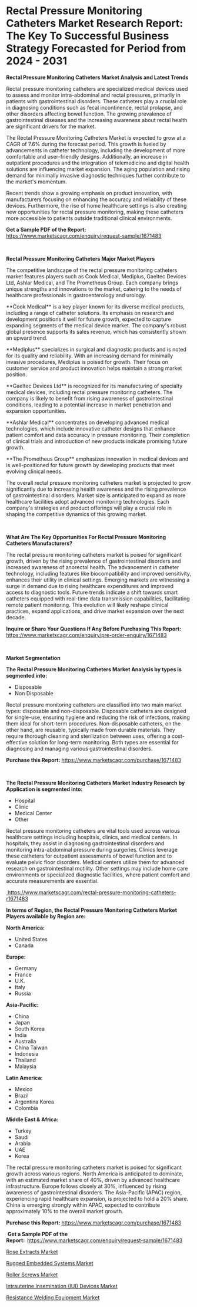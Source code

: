 <p><h1>Rectal Pressure Monitoring Catheters Market Research Report: The Key To Successful Business Strategy Forecasted for Period from 2024 - 2031</h1></p><p><strong>Rectal Pressure Monitoring Catheters Market Analysis and Latest Trends</strong></p>
<p><p>Rectal pressure monitoring catheters are specialized medical devices used to assess and monitor intra-abdominal and rectal pressures, primarily in patients with gastrointestinal disorders. These catheters play a crucial role in diagnosing conditions such as fecal incontinence, rectal prolapse, and other disorders affecting bowel function. The growing prevalence of gastrointestinal diseases and the increasing awareness about rectal health are significant drivers for the market.</p><p>The Rectal Pressure Monitoring Catheters Market is expected to grow at a CAGR of 7.6% during the forecast period. This growth is fueled by advancements in catheter technology, including the development of more comfortable and user-friendly designs. Additionally, an increase in outpatient procedures and the integration of telemedicine and digital health solutions are influencing market expansion. The aging population and rising demand for minimally invasive diagnostic techniques further contribute to the market's momentum.</p><p>Recent trends show a growing emphasis on product innovation, with manufacturers focusing on enhancing the accuracy and reliability of these devices. Furthermore, the rise of home healthcare settings is also creating new opportunities for rectal pressure monitoring, making these catheters more accessible to patients outside traditional clinical environments.</p></p>
<p><strong>Get a Sample PDF of the Report:&nbsp;</strong> <a href="https://www.marketscagr.com/enquiry/request-sample/1671483?utm_campaign=1126&utm_medium=2&utm_source=Github&utm_content=ia&utm_term=10102024&utm_id=rectal-pressure-monitoring-catheters">https://www.marketscagr.com/enquiry/request-sample/1671483</a></p>
<p>&nbsp;</p>
<p><strong>Rectal Pressure Monitoring Catheters Major Market Players</strong></p>
<p><p>The competitive landscape of the rectal pressure monitoring catheters market features players such as Cook Medical, Mediplus, Gaeltec Devices Ltd, Ashlar Medical, and The Prometheus Group. Each company brings unique strengths and innovations to the market, catering to the needs of healthcare professionals in gastroenterology and urology.</p><p>**Cook Medical** is a key player known for its diverse medical products, including a range of catheter solutions. Its emphasis on research and development positions it well for future growth, expected to capture expanding segments of the medical device market. The company's robust global presence supports its sales revenue, which has consistently shown an upward trend.</p><p>**Mediplus** specializes in surgical and diagnostic products and is noted for its quality and reliability. With an increasing demand for minimally invasive procedures, Mediplus is poised for growth. Their focus on customer service and product innovation helps maintain a strong market position.</p><p>**Gaeltec Devices Ltd** is recognized for its manufacturing of specialty medical devices, including rectal pressure monitoring catheters. The company is likely to benefit from rising awareness of gastrointestinal conditions, leading to a potential increase in market penetration and expansion opportunities.</p><p>**Ashlar Medical** concentrates on developing advanced medical technologies, which include innovative catheter designs that enhance patient comfort and data accuracy in pressure monitoring. Their completion of clinical trials and introduction of new products indicate promising future growth.</p><p>**The Prometheus Group** emphasizes innovation in medical devices and is well-positioned for future growth by developing products that meet evolving clinical needs.</p><p>The overall rectal pressure monitoring catheters market is projected to grow significantly due to increasing health awareness and the rising prevalence of gastrointestinal disorders. Market size is anticipated to expand as more healthcare facilities adopt advanced monitoring technologies. Each company's strategies and product offerings will play a crucial role in shaping the competitive dynamics of this growing market.</p></p>
<p>&nbsp;</p>
<p><strong>What Are The Key Opportunities For Rectal Pressure Monitoring Catheters Manufacturers?</strong></p>
<p><p>The rectal pressure monitoring catheters market is poised for significant growth, driven by the rising prevalence of gastrointestinal disorders and increased awareness of anorectal health. The advancement in catheter technology, including features like biocompatibility and improved sensitivity, enhances their utility in clinical settings. Emerging markets are witnessing a surge in demand due to rising healthcare expenditures and improved access to diagnostic tools. Future trends indicate a shift towards smart catheters equipped with real-time data transmission capabilities, facilitating remote patient monitoring. This evolution will likely reshape clinical practices, expand applications, and drive market expansion over the next decade.</p></p>
<p><strong>Inquire or Share Your Questions If Any Before Purchasing This Report:</strong> <a href="https://www.marketscagr.com/enquiry/pre-order-enquiry/1671483?utm_campaign=1126&utm_medium=2&utm_source=Github&utm_content=ia&utm_term=10102024&utm_id=rectal-pressure-monitoring-catheters">https://www.marketscagr.com/enquiry/pre-order-enquiry/1671483</a></p>
<p>&nbsp;</p>
<p><strong>Market Segmentation</strong></p>
<p><strong>The Rectal Pressure Monitoring Catheters Market Analysis by types is segmented into:</strong></p>
<p><ul><li>Disposable</li><li>Non Disposable</li></ul></p>
<p><p>Rectal pressure monitoring catheters are classified into two main market types: disposable and non-disposable. Disposable catheters are designed for single-use, ensuring hygiene and reducing the risk of infections, making them ideal for short-term procedures. Non-disposable catheters, on the other hand, are reusable, typically made from durable materials. They require thorough cleaning and sterilization between uses, offering a cost-effective solution for long-term monitoring. Both types are essential for diagnosing and managing various gastrointestinal disorders.</p></p>
<p><strong>Purchase this Report:&nbsp;</strong><a href="https://www.marketscagr.com/purchase/1671483?utm_campaign=1126&utm_medium=2&utm_source=Github&utm_content=ia&utm_term=10102024&utm_id=rectal-pressure-monitoring-catheters">https://www.marketscagr.com/purchase/1671483</a></p>
<p>&nbsp;</p>
<p><strong>The Rectal Pressure Monitoring Catheters Market Industry Research by Application is segmented into:</strong></p>
<p><ul><li>Hospital</li><li>Clinic</li><li>Medical Center</li><li>Other</li></ul></p>
<p><p>Rectal pressure monitoring catheters are vital tools used across various healthcare settings including hospitals, clinics, and medical centers. In hospitals, they assist in diagnosing gastrointestinal disorders and monitoring intra-abdominal pressure during surgeries. Clinics leverage these catheters for outpatient assessments of bowel function and to evaluate pelvic floor disorders. Medical centers utilize them for advanced research on gastrointestinal motility. Other settings may include home care environments or specialized diagnostic facilities, where patient comfort and accurate measurements are essential.</p></p>
<p><a href="https://www.marketscagr.com/rectal-pressure-monitoring-catheters-r1671483?utm_campaign=1126&utm_medium=2&utm_source=Github&utm_content=ia&utm_term=10102024&utm_id=rectal-pressure-monitoring-catheters">&nbsp;https://www.marketscagr.com/rectal-pressure-monitoring-catheters-r1671483</a></p>
<p><strong>In terms of Region, the Rectal Pressure Monitoring Catheters Market Players available by Region are:</strong></p>
<p>
    <p> <strong> North America: </strong>
        <ul>
            <li>United States</li>
            <li>Canada</li>
        </ul>
        </p> 
    <p> <strong> Europe: </strong>
        <ul>
            <li>Germany</li>
            <li>France</li>
            <li>U.K.</li>
            <li>Italy</li>
            <li>Russia</li>
        </ul>
        </p> 
    <p> <strong> Asia-Pacific: </strong>
        <ul>
            <li>China</li>
            <li>Japan</li>
            <li>South Korea</li>
            <li>India</li>
            <li>Australia</li>
            <li>China Taiwan</li>
            <li>Indonesia</li>
            <li>Thailand</li>
            <li>Malaysia</li>
        </ul>
        </p> 
    <p> <strong> Latin America: </strong>
        <ul>
            <li>Mexico</li>
            <li>Brazil</li>
            <li>Argentina Korea</li>
            <li>Colombia</li>
        </ul>
        </p> 
    <p> <strong> Middle East & Africa: </strong>
        <ul>
            <li>Turkey</li>
            <li>Saudi</li>
            <li>Arabia</li>
            <li>UAE</li>
            <li>Korea</li>
        </ul>
    </p>
    </p>
<p><p>The rectal pressure monitoring catheters market is poised for significant growth across various regions. North America is anticipated to dominate, with an estimated market share of 40%, driven by advanced healthcare infrastructure. Europe follows closely at 30%, influenced by rising awareness of gastrointestinal disorders. The Asia-Pacific (APAC) region, experiencing rapid healthcare expansion, is projected to hold a 20% share. China is emerging strongly within APAC, expected to contribute approximately 10% to the overall market growth.</p></p>
<p><strong>Purchase this Report: </strong><a href="https://www.marketscagr.com/purchase/1671483?utm_campaign=1126&utm_medium=2&utm_source=Github&utm_content=ia&utm_term=10102024&utm_id=rectal-pressure-monitoring-catheters">https://www.marketscagr.com/purchase/1671483</a></p>
<p>&nbsp;<strong>Get a Sample PDF of the Report:&nbsp;&nbsp;</strong><a href="https://www.marketscagr.com/enquiry/request-sample/1671483?utm_campaign=1126&utm_medium=2&utm_source=Github&utm_content=ia&utm_term=10102024&utm_id=rectal-pressure-monitoring-catheters">https://www.marketscagr.com/enquiry/request-sample/1671483</a></p>
<p><strong></strong></p>
<p><p><a href="https://www.linkedin.com/pulse/rose-extracts-market-global-trends-forecast-2024-2031-pbylf?utm_campaign=1126&utm_medium=2&utm_source=Github&utm_content=ia&utm_term=10102024&utm_id=rectal-pressure-monitoring-catheters">Rose Extracts Market</a></p><p><a href="https://www.linkedin.com/pulse/rugged-embedded-systems-market-trends-strategic-insights-ucxhf?utm_campaign=1126&utm_medium=2&utm_source=Github&utm_content=ia&utm_term=10102024&utm_id=rectal-pressure-monitoring-catheters">Rugged Embedded Systems Market</a></p><p><a href="https://www.linkedin.com/pulse/roller-screws-market-trends-focusing-insight-forecast-analysis-tomye?utm_campaign=1126&utm_medium=2&utm_source=Github&utm_content=ia&utm_term=10102024&utm_id=rectal-pressure-monitoring-catheters">Roller Screws Market</a></p><p><a href="https://github.com/gdfhhhj/Market-Research-Report-List-6/blob/main/intrauterine-insemination-iui-devices-market.md?utm_campaign=1126&utm_medium=2&utm_source=Github&utm_content=ia&utm_term=10102024&utm_id=rectal-pressure-monitoring-catheters">Intrauterine Insemination (IUI) Devices Market</a></p><p><a href="https://www.linkedin.com/pulse/global-perspectives-resistance-welding-equipment-market-9pwrf?utm_campaign=1126&utm_medium=2&utm_source=Github&utm_content=ia&utm_term=10102024&utm_id=rectal-pressure-monitoring-catheters">Resistance Welding Equipment Market</a></p></p>